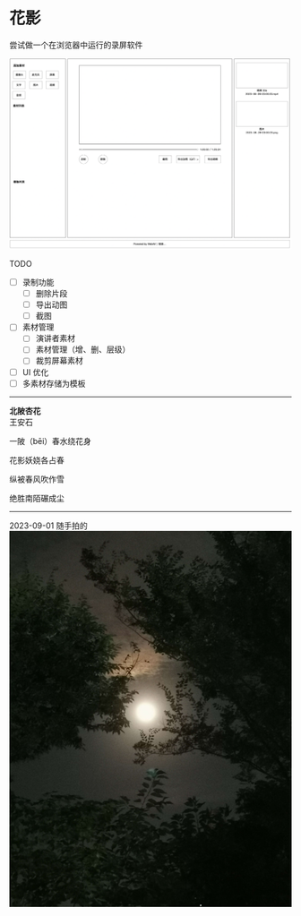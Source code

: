 # 花影

尝试做一个在浏览器中运行的录屏软件

![wireframe](wireframe.png)

TODO  
- [ ] 录制功能
  - [ ] 删除片段
  - [ ] 导出动图
  - [ ] 截图
- [ ] 素材管理
  - [ ] 演讲者素材
  - [ ] 素材管理（增、删、层级）
  - [ ] 裁剪屏幕素材
- [ ] UI 优化
- [ ] 多素材存储为模板

---

**北陂杏花**  
王安石

一陂（bēi）春水绕花身

花影妖娆各占春

纵被春风吹作雪

绝胜南陌碾成尘

---

2023-09-01 随手拍的  
![bloom-shadow](./bloom-shadow.jpg)  
